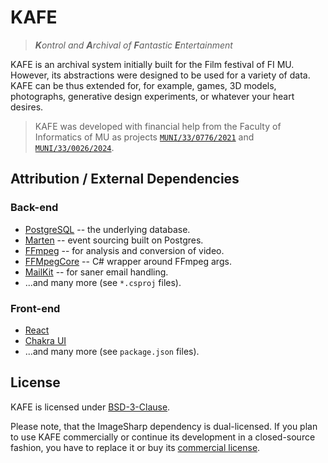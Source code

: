 # KAFE

> _**K**ontrol and **A**rchival of **F**antastic **E**ntertainment_

KAFE is an archival system initially built for the Film festival of FI MU.
However, its abstractions were designed to be used for a variety of data.
KAFE can be thus extended for, for example, games, 3D models, photographs, generative design experiments, or whatever your heart desires.

> KAFE was developed with financial help from the Faculty of Informatics of MU as projects [`MUNI/33/0776/2021`](https://www.muni.cz/en/research/projects/67938) and [`MUNI/33/0026/2024`](https://www.muni.cz/en/research/projects/71853).

## Attribution / External Dependencies

### Back-end

- [PostgreSQL](https://www.postgresql.org/) -- the underlying database.
- [Marten](https://martendb.io/) -- event sourcing built on Postgres.
- [FFmpeg](https://ffmpeg.org/) -- for analysis and conversion of video.
- [FFMpegCore](https://github.com/rosenbjerg/FFMpegCore) -- C# wrapper around FFmpeg args.
- [MailKit](https://github.com/jstedfast/MailKit/) -- for saner email handling.
- ...and many more (see `*.csproj` files).

### Front-end

- [React](https://react.dev/)
- [Chakra UI](https://chakra-ui.com/)
- ...and many more (see `package.json` files).

## License

KAFE is licensed under [BSD-3-Clause](./LICENSE).

Please note, that the ImageSharp dependency is dual-licensed. If you plan to use KAFE commercially or continue its development in a closed-source fashion, you have to replace it or buy its [commercial license](https://sixlabors.com/pricing/).
